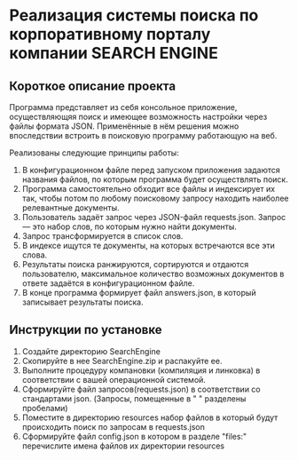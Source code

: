 # Реализация системы поиска по корпоративному порталу компании SEARCH ENGINE
## Короткое описание проекта
Программа представляет из себя консольное приложение, осуществляющяя поиск и имеющее возможность настройки через файлы формата
JSON. Применённые в нём решения можно впоследствии встроить в поисковую программу работающую на веб.

Реализованы следующие принципы работы:
1. В конфигурационном файле перед запуском приложения задаются названия
файлов, по которым программа будет осуществлять поиск.
2. Программа самостоятельно обходит все файлы и индексирует их так, чтобы потом по любому поисковому запросу находить наиболее
релевантные документы.
3. Пользователь задаёт запрос через JSON-файл requests.json. Запрос — это
набор слов, по которым нужно найти документы.
4. Запрос трансформируется в список слов.
5. В индексе ищутся те документы, на которых встречаются все эти слова. 
6. Результаты поиска ранжируются, сортируются и отдаются пользователю,
максимальное количество возможных документов в ответе задаётся в конфигурационном файле.
7. В конце программа формирует файл answers.json, в который записывает
результаты поиска.

## Инструкции по установке
1. Создайте директорию SearchEngine
2. Cкопируйте в нее SearchEngine.zip и распакуйте ее.
3. Выполните процедуру компановки (компиляция и линковка) в соответствии с вашей операционной системой.
4. Сформируйте файл запросов(requests.json) в соответствии со стандартами json. (Запросы, помещенные в " " разделены пробелами)
5. Поместите в директорию resources набор файлов в который будут происходить поиск по запросам в requests.json
6. Сформируйте файл config.json в котором в разделе "files:" перечислите имена файлов их директории resources
